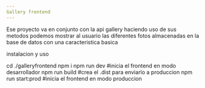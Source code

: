 ```yaml
---
Gallery frontend
---
```

Ese proyecto va en conjunto con la api gallery haciendo uso de sus metodos podemos mostrar al usuario las diferentes fotos almacenadas en la base de datos con una caracteristica basica


instalacion y uso

cd ./galleryfrontend
npm i
npm run dev #inicia el frontend en modo desarrollador
npm run build #crea el .dist para enviarlo a produccion
npm run start:prod #inicia el frontend en modo produccion

